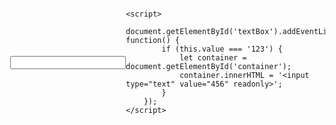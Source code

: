 <!DOCTYPE html>
<html lang="en">
<head>
    <meta charset="UTF-8">
    <meta name="viewport" content="width=device-width, initial-scale=1.0">
    <title>Text Box Change Example</title>
    <style>
        body {
            font-family: Arial, sans-serif;
            display: flex;
            justify-content: center;
            align-items: center;
            height: 100vh;
            margin: 0;
        }
        #container {
            text-align: center;
        }
    </style>
</head>
<body>
    <div id="container">
        <input type="text" id="textBox">
    </div>

    <script>
        document.getElementById('textBox').addEventListener('input', function() {
            if (this.value === '123') {
                let container = document.getElementById('container');
                container.innerHTML = '<input type="text" value="456" readonly>';
            }
        });
    </script>
</body>
</html>

